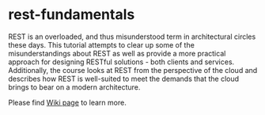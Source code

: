 # rest-fundamentals
REST is an overloaded, and thus misunderstood term in architectural circles these days. This tutorial attempts to clear up some of the misunderstandings about REST as well as provide a more practical approach for designing RESTful solutions - both clients and services. Additionally, the course looks at REST from the perspective of the cloud and describes how REST is well-suited to meet the demands that the cloud brings to bear on a modern architecture.

Please find [Wiki page](https://github.com/AdarshMaurya/rest-fundamentals/wiki) to learn more.
